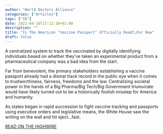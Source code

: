 ```yaml
---
author: "World Doctors Alliance"
categories: ["Articles"]
tags: ["ID"]
date: 2021-04-16T17:12:16+01:00
description: ""
title: "Is The American ‘Vaccine Passport’ Officially Dead?…For Now"
draft: false
---
```


A centralized system to track the vaccinated by digitally identifying individuals based on whether they’ve taken an experimental product from a pharmaceutical company was a bad idea from the start. 

Far from benevolent, the primary stakeholders establishing a vaccine passport already had a dismal track record in the public eye when it comes to trustworthiness, fairness, freedoms and the law. Centralizing societal power in the hands of a Big Pharma/Big Tech/Big Government triumvirate would have likely turned out to be a historically foolish misstep for America and humanity.

As states began in rapid succession to fight vaccine tracking and passports using executive orders and legislative means, the White House saw the writing on the wall and hit eject…fast.

[READ ON THE HIGHWIRE](https://thehighwire.com/is-the-american-vaccine-passport-officially-deadfor-now/)